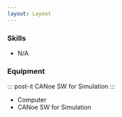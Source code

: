 ```yaml
---
layout: Layout
---
```



### Skills

* N/A

### Equipment

::: post-it
CANoe SW for Simulation
:::

* Computer
* CANoe SW for Simulation

<!-- more -->